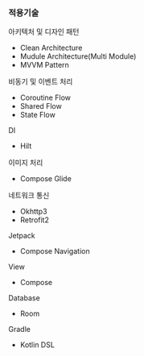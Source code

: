 ### 적용기술

아키텍처 및 디자인 패턴

- Clean Architecture
- Mudule Architecture(Multi Module)
- MVVM Pattern

비동기 및 이벤트 처리

- Coroutine Flow
- Shared Flow
- State Flow

DI

- Hilt

이미지 처리

- Compose Glide

네트워크 통신

- Okhttp3
- Retrofit2

Jetpack

- Compose Navigation

View

- Compose

Database

- Room

Gradle

- Kotlin DSL
